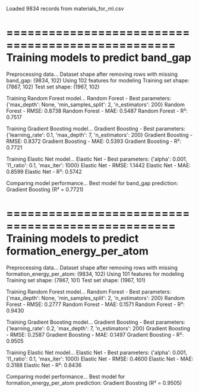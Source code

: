 Loaded 9834 records from materials_for_ml.csv

==================================================
Training models to predict band_gap
==================================================

Preprocessing data...
Dataset shape after removing rows with missing band_gap: (9834, 102)
Using 102 features for modeling
Training set shape: (7867, 102)
Test set shape: (1967, 102)

Training Random Forest model...
Random Forest - Best parameters: {'max_depth': None, 'min_samples_split': 2, 'n_estimators': 200}
Random Forest - RMSE: 0.8738
Random Forest - MAE: 0.5487
Random Forest - R²: 0.7517

Training Gradient Boosting model...
Gradient Boosting - Best parameters: {'learning_rate': 0.1, 'max_depth': 7, 'n_estimators': 200}
Gradient Boosting - RMSE: 0.8372
Gradient Boosting - MAE: 0.5393
Gradient Boosting - R²: 0.7721

Training Elastic Net model...
Elastic Net - Best parameters: {'alpha': 0.001, 'l1_ratio': 0.1, 'max_iter': 1000}
Elastic Net - RMSE: 1.1442
Elastic Net - MAE: 0.8599
Elastic Net - R²: 0.5742

Comparing model performance...
Best model for band_gap prediction: Gradient Boosting (R² = 0.7721)

==================================================
Training models to predict formation_energy_per_atom
==================================================

Preprocessing data...
Dataset shape after removing rows with missing formation_energy_per_atom: (9834, 102)
Using 101 features for modeling
Training set shape: (7867, 101)
Test set shape: (1967, 101)

Training Random Forest model...
Random Forest - Best parameters: {'max_depth': None, 'min_samples_split': 2, 'n_estimators': 200}
Random Forest - RMSE: 0.2777
Random Forest - MAE: 0.1571
Random Forest - R²: 0.9430

Training Gradient Boosting model...
Gradient Boosting - Best parameters: {'learning_rate': 0.2, 'max_depth': 7, 'n_estimators': 200}
Gradient Boosting - RMSE: 0.2587
Gradient Boosting - MAE: 0.1497
Gradient Boosting - R²: 0.9505

Training Elastic Net model...
Elastic Net - Best parameters: {'alpha': 0.001, 'l1_ratio': 0.1, 'max_iter': 1000}
Elastic Net - RMSE: 0.4600
Elastic Net - MAE: 0.3188
Elastic Net - R²: 0.8436

Comparing model performance...
Best model for formation_energy_per_atom prediction: Gradient Boosting (R² = 0.9505)